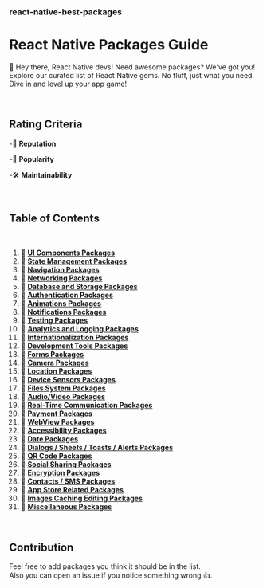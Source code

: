 ### react-native-best-packages
# React Native Packages Guide 

🚀 Hey there, React Native devs! Need awesome packages? We've got you! Explore our curated list of React Native gems. No fluff, just what you need. Dive in and level up your app game!

</br>

## Rating Criteria

-🚀 **Reputation**

-🌟 **Popularity**

-🛠️ **Maintainability**  

</br>

## Table of Contents
</br>

1. 🔗 [**UI Components Packages**](./sections/ui-components.md)
2. 🔗 [**State Management Packages**](./sections/state-management.md)
3. 🔗 [**Navigation Packages**](./sections/navigation.md)
4. 🔗 [**Networking Packages**](./sections/networking.md)
5. 🔗 [**Database and Storage Packages**](./sections/database-and-storage.md)
6. 🔗 [**Authentication Packages**](./sections/authentication.md)
7. 🔗 [**Animations Packages**](./sections/animations.md)
8. 🔗 [**Notifications Packages**](./sections/notifications.md)
9. 🔗 [**Testing Packages**](./sections/testing.md)
10. 🔗 [**Analytics and Logging Packages**](./sections/analytics-and-logging.md)
11. 🔗 [**Internationalization Packages**](./sections/internationalization.md)
12. 🔗 [**Development Tools Packages**](./sections/development-tools.md)
13. 🔗 [**Forms Packages**](./sections/forms.md)
14. 🔗 [**Camera Packages**](./sections/camera-related.md)
15. 🔗 [**Location Packages**](./sections/location.md)
16. 🔗 [**Device Sensors Packages**](./sections/device-sensors.md)
17. 🔗 [**Files System Packages**](./sections/file-system.md)
18. 🔗 [**Audio/Video Packages**](./sections/audio-video.md)
19. 🔗 [**Real-Time Communication Packages**](./sections/real-time-communication.md)
20. 🔗 [**Payment Packages**](./sections/payment.md)
21. 🔗 [**WebView Packages**](./sections/webview.md)
22. 🔗 [**Accessibility Packages**](./sections/accessibility.md)
23. 🔗 [**Date Packages**](./sections/date.md)
24. 🔗 [**Dialogs / Sheets / Toasts / Alerts Packages**](./sections/dialogs-sheets-toasts.md)
25. 🔗 [**QR Code Packages**](./sections/qr-code.md)
26. 🔗 [**Social Sharing Packages**](./sections/social-sharing.md)
27. 🔗 [**Encryption Packages**](./sections/encryption.md)
28. 🔗 [**Contacts / SMS Packages**](./sections/contacts-sms.md)
30. 🔗 [**App Store Related Packages**](./sections/app-store.md)
31. 🔗 [**Images Caching Editing Packages**](./sections/images-caching-editing.md)
32. 🔗 [**Miscellaneous Packages**](./sections/miscellaneous.md)

</br>

## Contribution

Feel free to add packages you think it should be in the list. </br>
Also you can open an issue if you notice something wrong 👍.

</br>
